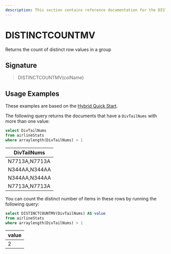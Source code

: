 ```yaml
---
description: This section contains reference documentation for the DISTINCTCOUNTMV function.
---
```


# DISTINCTCOUNTMV

Returns the count of distinct row values in a group

## Signature

> DISTINCTCOUNTMV(colName)

## Usage Examples

These examples are based on the [Hybrid Quick Start](../../basics/getting-started/quick-start.md#hybrid).

The following query returns the documents that have a `DivTailNums` with more than one value:


```sql
select DivTailNums
from airlineStats 
where arraylength(DivTailNums) > 1
```

| DivTailNums   | 
| ------------- |
|N7713A,N7713A|
|N344AA,N344AA|
|N344AA,N344AA|
|N7713A,N7713A|

You can count the distinct number of items in these rows by running the following query:

```sql
select DISTINCTCOUNTMV(DivTailNums) AS value
from airlineStats 
where arraylength(DivTailNums) > 1
```

| value   | 
| ------------- |
| 2 | 
